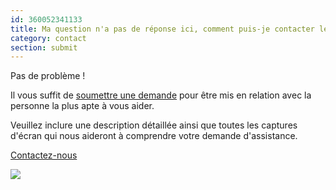 ```yaml
---
id: 360052341133
title: Ma question n'a pas de réponse ici, comment puis-je contacter le support ?
category: contact
section: submit
---
```

Pas de problème !

Il vous suffit de [soumettre une demande](https://help.studycat.com/hc/en-gb/requests/new) pour être mis en relation avec la personne la plus apte à vous aider.

Veuillez inclure une description détaillée ainsi que toutes les captures d'écran qui nous aideront à comprendre votre demande d'assistance.

[Contactez-nous](https://help.studycat.com/hc/en-gb/requests/new)

![](https://help.studycat.com/hc/article_attachments/31662880176025)

